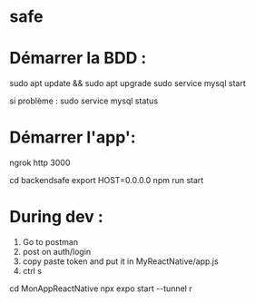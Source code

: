 # safe

# Démarrer la BDD :

sudo apt update && sudo apt upgrade
sudo service mysql start

si problème :
sudo service mysql status

# Démarrer l'app':

ngrok http 3000

cd backendsafe
export HOST=0.0.0.0
npm run start

# During dev :

1. Go to postman
2. post on auth/login
3. copy paste token and put it in MyReactNative/app.js
4. ctrl s

cd MonAppReactNative
npx expo start --tunnel
r
